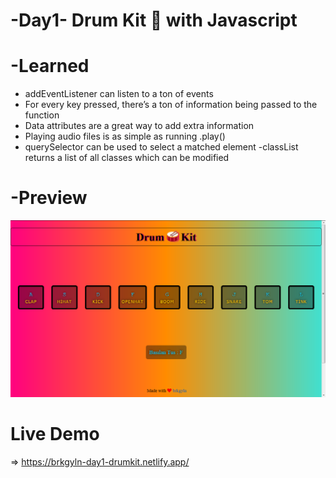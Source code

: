 # -Day1- Drum Kit :drum: with Javascript

# -Learned 

   - addEventListener can listen to a ton of events
   - For every key pressed, there’s a ton of information being passed to the function
   - Data attributes are a great way to add extra information
   - Playing audio files is as simple as running .play()
   - querySelector can be used to select a matched element
   -classList returns a list of all classes which can be modified
   
# -Preview


<img src="./image/readme.png">

# Live Demo
=> https://brkgyln-day1-drumkit.netlify.app/
